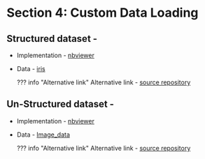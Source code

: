 # Section 4: Custom Data Loading

## Structured dataset -

* Implementation - [nbviewer](http://nbviewer.org/github/c17hawke/Pytorch-basics/blob/main/codebase/05.01_Custom%20data%20loading%20for%20structured.ipynb?flush_cache=true)

* Data - [iris](https://github.com/c17hawke/Pytorch-basics/blob/main/codebase/Data/iris.csv)

    ??? info "Alternative link"
        Alternative link - [source repository](https://github.com/c17hawke/Pytorch-basics/blob/main/codebase/05.01_Custom%20data%20loading%20for%20structured.ipynb)

## Un-Structured dataset -

* Implementation - [nbviewer](http://nbviewer.org/github/c17hawke/Pytorch-basics/blob/main/codebase/05.02_Custom%20data%20loading%20for%20Ustructured.ipynb?flush_cache=true)

* Data - [Image_data](https://github.com/c17hawke/Pytorch-basics/blob/main/codebase/Data/img_data)

    ??? info "Alternative link"
        Alternative link - [source repository](https://github.com/c17hawke/Pytorch-basics/blob/main/codebase/05.02_Custom%20data%20loading%20for%20Ustructured.ipynb)